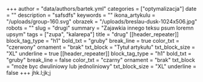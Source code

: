+++
author = "data/authors/bartek.yml"
categories = ["optymalizacja"]
date = ""
description = "safsdfs"
keywords = ""
ikona_artykulu = "/uploads/group-160.svg"
obrazek = "/uploads/breslau-dusk-1024x506.jpg"
robots = ""
slug = "drugi"
summary = "Zajawkia innego teksu psum loremn upsym"
tags = ["zupa", "kalarepa"]
title = "drug"
[[header_repeater]]
block_tag_type = "h1"
bold_txt = "gruby"
break_line = true
color_txt = "czerwony"
ornament = "brak"
txt_block = "Tytuł artykułu"
txt_block_size = "XL"
underline = true
[[header_repeater]]
block_tag_type = "h1"
bold_txt = "gruby"
break_line = false
color_txt = "czarny"
ornament = "brak"
txt_block = "może byc dwuliniowy lub jednoliniowy"
txt_block_size = "XL"
underline = false
+++
jhk.l;jk;j